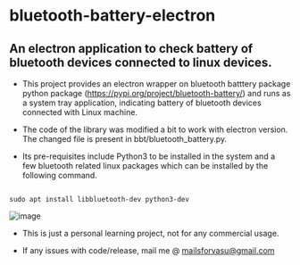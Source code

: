 # bluetooth-battery-electron

## An electron application to check battery of bluetooth devices connected to linux devices.

- This project provides an electron wrapper on bluetooth batttery package python package (https://pypi.org/project/bluetooth-battery/) and runs as a system tray application, indicating battery of bluetooth devices connected with Linux machine. 
 
- The code of the library was modified a bit to work with electron version. The changed file is present in bbt/bluetooth_battery.py.

- Its pre-requisites include Python3 to be installed in the system and a few bluetooth related linux packages which can be installed by the following command.

``` 

sudo apt install libbluetooth-dev python3-dev

```

![image](https://user-images.githubusercontent.com/40715071/165670867-39b66543-51b5-45b5-a2a7-73683d5e664f.png)


- This is just a personal learning project, not for any commercial usage.

- If any issues with code/release, mail me @ mailsforvasu@gmail.com
